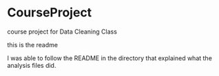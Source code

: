 # CourseProject
course project for Data Cleaning Class

this is the readme

I was able to follow the README in the directory that explained what the analysis files did. 
